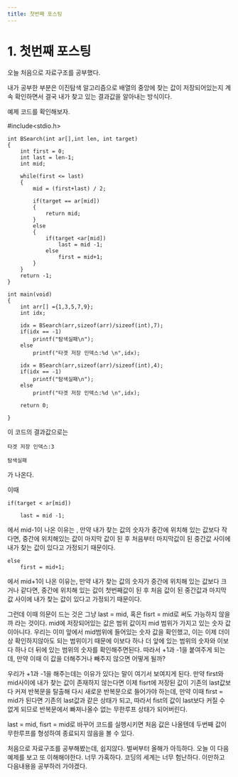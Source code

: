 ```yaml
---
title: 첫번째 포스팅
---
```


# 1. 첫번째 포스팅
오늘 처음으로 자료구조를 공부했다.

내가 공부한 부분은 이진탐색 알고리즘으로
배열의 중앙에 찾는 값이 저장되어있는지 
계속 확인하면서 결국 내가 찾고 있는 결과값을 
알아내는 방식이다. 

예제 코드를 확인해보자.

#include<stdio.h>

	int BSearch(int ar[],int len, int target)
	{
		int first = 0;
		int last = len-1;
		int mid;
	
		while(first <= last)
		{
			mid = (first+last) / 2;

			if(target == ar[mid])
			{
				return mid;
			}
			else
			{
				if(target <ar[mid])
					last = mid -1;
				else
					first = mid+1;
			}
		}
		return -1;
	}

	int main(void)
	{
		int arr[] ={1,3,5,7,9};
		int idx;

		idx = BSearch(arr,sizeof(arr)/sizeof(int),7);
		if(idx == -1)
			printf("탐색실패\n");
		else
			printf("타겟 저장 인덱스:%d \n",idx);
		
		idx = BSearch(arr,sizeof(arr)/sizeof(int),4);
		if(idx == -1)
			printf("탐색실패\n");
		else
			printf("타겟 저장 인덱스:%d \n",idx);

		return 0;
	
	}

이 코드의 결과값으로는 

    타겟 저장 인덱스:3

    탐색실패

가 나온다. 

이때 

	if(target < ar[mid])	
 
    	last = mid -1;

에서 mid-1이 나온 이유는 , 만약 내가 찾는 값의 숫자가 중간에 위치해 있는 값보다 작다면, 중간에 위치해있는 값이 마지막 값이 된 후 처음부터 마지막값이 된 중간값 사이에 내가 찾는 값이 있다고 가정되기 때문이다. 
	
	else
		first = mid+1;

에서 mid+1이 나온 이유는, 만약 내가 찾는 값의 숫자가 중간에 위치해 있는 값보다 크거나 같다면, 중간에 위치해 있는 값이 첫번째값이 된 후 처음 값이 된 중간값과 마지막 값 사이에 내가 찾는 값이 있다고 가정되기 때문이다.

그런데 이때 의문이 드는 것은 그냥 
    last = mid, 혹은 fisrt = mid로 써도 가능하지 않을까 라는 것이다. 
    mid에 저장되어있는 값은 범위 값이지 mid 범위가 가지고 있는 숫자 값이아니다. 우리는 이미 앞에서 mid범위에 들어있는 숫자 값을 확인했고, 이는 이제 더이상 확인하지않아도 되는 범위이기 때문에 이보다 하나 더 앞에 있는 범위의 숫자와 이보다 하나 더 뒤에  있는 범위의 숫자를 확인해주면된다. 따라서 +1과 -1을 붙여주게 되는데, 만약 이때 이 값을 더해주거나 빼주지 않으면 어떻게 될까?

우리가 +1과 -1을 해주는데는 이유가 있다는 말이 여기서 보여지게 된다. 만약 first와 mid사이에 내가 찾는 값이 존재하지 않는다면 이제 fisrt에 저장된 값이 기존의 last값보다 커져 반복문을 탈출해 다시 새로운 반복문으로 들어가야 하는데, 만약 이때 first = mid가 된다면 기존의 last값과 같은 상태가 되고, 따라서 fist의 값이 last보다 커질 수 없게 되므로 반복문에서 빠져나올수 없는 무한루프 상태가 되어버린다. 

last = mid, fisrt = mid로 바꾸어 코드를 실행시키면 처음 값은 나올텐데 두번째 값이 무한루프를 형성하여 종료되지 않음을 볼 수 있다. 

처음으로 자료구조를 공부해봤는데, 쉽지않다. 벌써부터 올해가 아득하다. 오늘 이 다음 예제를 보고 또 이해해야한다. 너무 가혹하다. 코딩의 세계는 너무 험난하다. 이만하고 다음내용을  공부하러 가야겠다. 
    



